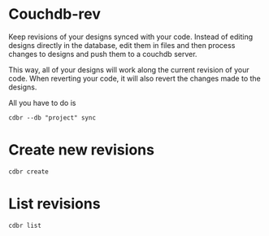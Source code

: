 # Couchdb-rev

Keep revisions of your designs synced with your code. Instead
of editing designs directly in the database, edit them in files 
and then process changes to designs and push them to a couchdb
server.

This way, all of your designs will work along the current revision
of your code. When reverting your code, it will also revert the changes 
made to the designs.

All you have to do is

    cdbr --db "project" sync


# Create new revisions

    cdbr create

# List revisions

    cdbr list

